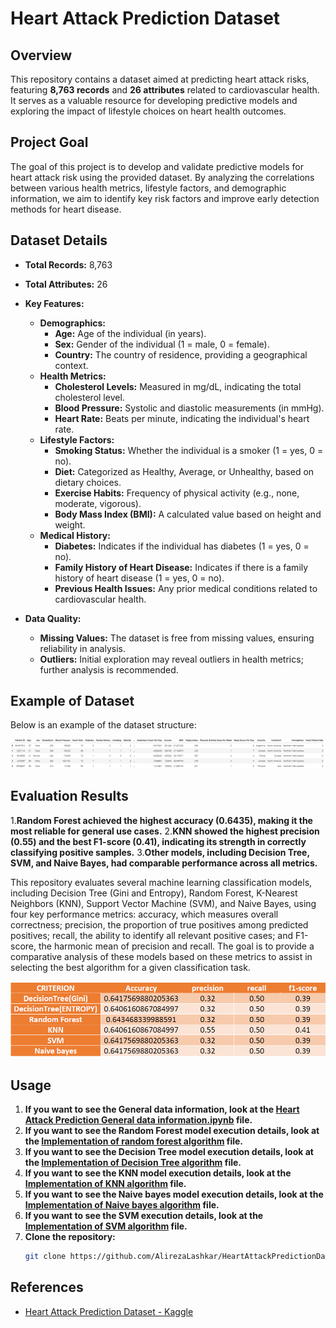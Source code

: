 # Heart Attack Prediction Dataset

## Overview

This repository contains a dataset aimed at predicting heart attack risks, featuring **8,763 records** and **26 attributes** related to cardiovascular health. It serves as a valuable resource for developing predictive models and exploring the impact of lifestyle choices on heart health outcomes.

## Project Goal

The goal of this project is to develop and validate predictive models for heart attack risk using the provided dataset. By analyzing the correlations between various health metrics, lifestyle factors, and demographic information, we aim to identify key risk factors and improve early detection methods for heart disease.

## Dataset Details

- **Total Records:** 8,763
- **Total Attributes:** 26
- **Key Features:**
  - **Demographics:**
    - **Age:** Age of the individual (in years).
    - **Sex:** Gender of the individual (1 = male, 0 = female).
    - **Country:** The country of residence, providing a geographical context.
  - **Health Metrics:**
    - **Cholesterol Levels:** Measured in mg/dL, indicating the total cholesterol level.
    - **Blood Pressure:** Systolic and diastolic measurements (in mmHg).
    - **Heart Rate:** Beats per minute, indicating the individual's heart rate.
  - **Lifestyle Factors:**
    - **Smoking Status:** Whether the individual is a smoker (1 = yes, 0 = no).
    - **Diet:** Categorized as Healthy, Average, or Unhealthy, based on dietary choices.
    - **Exercise Habits:** Frequency of physical activity (e.g., none, moderate, vigorous).
    - **Body Mass Index (BMI):** A calculated value based on height and weight.
  - **Medical History:**
    - **Diabetes:** Indicates if the individual has diabetes (1 = yes, 0 = no).
    - **Family History of Heart Disease:** Indicates if there is a family history of heart disease (1 = yes, 0 = no).
    - **Previous Health Issues:** Any prior medical conditions related to cardiovascular health.

- **Data Quality:**
  - **Missing Values:** The dataset is free from missing values, ensuring reliability in analysis.
  - **Outliers:** Initial exploration may reveal outliers in health metrics; further analysis is recommended.

## Example of Dataset

Below is an example of the dataset structure:

![Dataset Example](Data%20set/head%20of%20dataset.png)

## Evaluation Results
1.**Random Forest achieved the highest accuracy (0.6435), making it the most reliable for general use cases.**
2.**KNN showed the highest precision (0.55) and the best F1-score (0.41), indicating its strength in correctly classifying positive samples.**
3.**Other models, including Decision Tree, SVM, and Naive Bayes, had comparable performance across all metrics.**

This repository evaluates several machine learning classification models, including Decision Tree (Gini and Entropy), Random Forest, K-Nearest Neighbors (KNN), Support Vector Machine (SVM), and Naive Bayes, using four key performance metrics: accuracy, which measures overall correctness; precision, the proportion of true positives among predicted positives; recall, the ability to identify all relevant positive cases; and F1-score, the harmonic mean of precision and recall. The goal is to provide a comparative analysis of these models based on these metrics to assist in selecting the best algorithm for a given classification task.


![Evaluation](Data%20set/eval.png)
## Usage

1. **If you want to see the General data information, look at the [Heart Attack Prediction General data information.ipynb](Heart%20Attack%20Prediction%20General%20data%20information.ipynb) file.**
2. **If you want to see the Random Forest model execution details, look at the [Implementation of random forest algorithm](Implementation%20of%20random%20forest%20algorithm/Random%20Forest%20-%20ORG%20_%20CODE.ipynb) file.**
3. **If you want to see the Decision Tree model execution details, look at the [Implementation of Decision Tree algorithm](Implementation%20of%20Decision%20Tree%20algorithm/Decision%20Tree.ipynb) file.**
4. **If you want to see the KNN model execution details, look at the [Implementation of KNN algorithm](Implementation%20of%20KNN%20algorithm/KNN.ipynb) file.**
5. **If you want to see the Naive bayes model execution details, look at the [Implementation of Naive bayes algorithm](Implementation%20of%20Naive%20bayes%20algorithm/Naive%20bayes.ipynb) file.**
6. **If you want to see the SVM execution details, look at the [Implementation of SVM algorithm](Implementation%20of%20SVM%20algorithm/SVM.ipynb) file.**
7. **Clone the repository:**
   ```bash
   git clone https://github.com/AlirezaLashkar/HeartAttackPredictionDataset.git


## References

- [Heart Attack Prediction Dataset - Kaggle](https://www.kaggle.com/datasets/iamsouravbanerjee/heart-attack-prediction-dataset/data)
